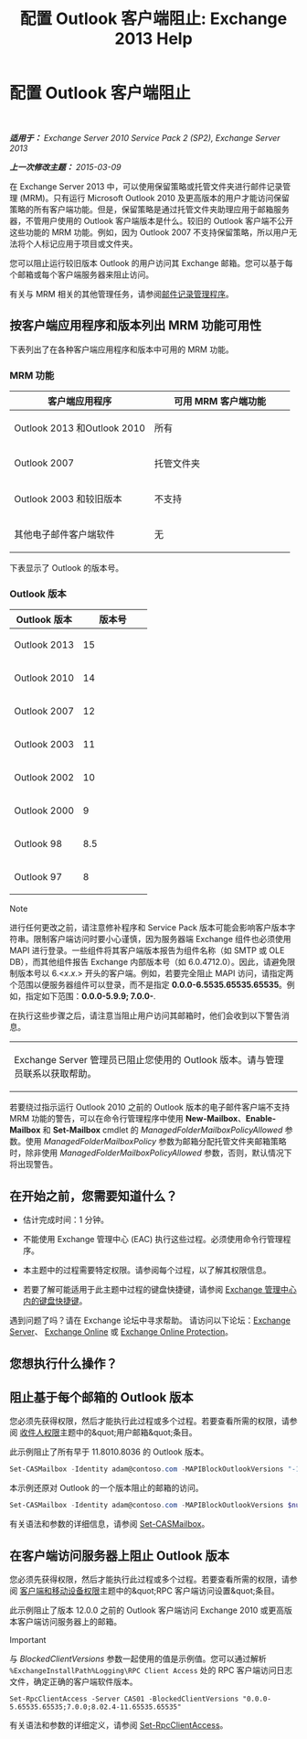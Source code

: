 ﻿---
title: '配置 Outlook 客户端阻止: Exchange 2013 Help'
TOCTitle: 配置 Outlook 客户端阻止
ms:assetid: 3a579c83-8bc7-4adc-a25c-8eb6eed7220c
ms:mtpsurl: https://technet.microsoft.com/zh-cn/library/Dd335207(v=EXCHG.150)
ms:contentKeyID: 51408217
ms.date: 05/21/2018
mtps_version: v=EXCHG.150
ms.translationtype: MT
---

# 配置 Outlook 客户端阻止

 

_**适用于：** Exchange Server 2010 Service Pack 2 (SP2), Exchange Server 2013_

_**上一次修改主题：** 2015-03-09_

在 Exchange Server 2013 中，可以使用保留策略或托管文件夹进行邮件记录管理 (MRM)。只有运行 Microsoft Outlook 2010 及更高版本的用户才能访问保留策略的所有客户端功能。但是，保留策略是通过托管文件夹助理应用于邮箱服务器，不管用户使用的 Outlook 客户端版本是什么。较旧的 Outlook 客户端不公开这些功能的 MRM 功能。例如，因为 Outlook 2007 不支持保留策略，所以用户无法将个人标记应用于项目或文件夹。

您可以阻止运行较旧版本 Outlook 的用户访问其 Exchange 邮箱。您可以基于每个邮箱或每个客户端服务器来阻止访问。

有关与 MRM 相关的其他管理任务，请参阅[邮件记录管理程序](messaging-records-management-procedures-exchange-2013-help.md)。

## 按客户端应用程序和版本列出 MRM 功能可用性

下表列出了在各种客户端应用程序和版本中可用的 MRM 功能。

### MRM 功能

<table>
<colgroup>
<col style="width: 50%" />
<col style="width: 50%" />
</colgroup>
<thead>
<tr class="header">
<th>客户端应用程序</th>
<th>可用 MRM 客户端功能</th>
</tr>
</thead>
<tbody>
<tr class="odd">
<td><p>Outlook 2013 和Outlook 2010</p></td>
<td><p>所有</p></td>
</tr>
<tr class="even">
<td><p>Outlook 2007</p></td>
<td><p>托管文件夹</p></td>
</tr>
<tr class="odd">
<td><p>Outlook 2003 和较旧版本</p></td>
<td><p>不支持</p></td>
</tr>
<tr class="even">
<td><p>其他电子邮件客户端软件</p></td>
<td><p>无</p></td>
</tr>
</tbody>
</table>


下表显示了 Outlook 的版本号。

### Outlook 版本

<table>
<colgroup>
<col style="width: 50%" />
<col style="width: 50%" />
</colgroup>
<thead>
<tr class="header">
<th>Outlook 版本</th>
<th>版本号</th>
</tr>
</thead>
<tbody>
<tr class="odd">
<td><p>Outlook 2013</p></td>
<td><p>15</p></td>
</tr>
<tr class="even">
<td><p>Outlook 2010</p></td>
<td><p>14</p></td>
</tr>
<tr class="odd">
<td><p>Outlook 2007</p></td>
<td><p>12</p></td>
</tr>
<tr class="even">
<td><p>Outlook 2003</p></td>
<td><p>11</p></td>
</tr>
<tr class="odd">
<td><p>Outlook 2002</p></td>
<td><p>10</p></td>
</tr>
<tr class="even">
<td><p>Outlook 2000</p></td>
<td><p>9</p></td>
</tr>
<tr class="odd">
<td><p>Outlook 98</p></td>
<td><p>8.5</p></td>
</tr>
<tr class="even">
<td><p>Outlook 97</p></td>
<td><p>8</p></td>
</tr>
</tbody>
</table>


> [!NOTE]  
> 进行任何更改之前，请注意修补程序和 Service Pack 版本可能会影响客户版本字符串。限制客户端访问时要小心谨慎，因为服务器端 Exchange 组件也必须使用 MAPI 进行登录。一些组件将其客户端版本报告为组件名称（如 SMTP 或 OLE DB），而其他组件报告 Exchange 内部版本号（如 6.0.4712.0）。因此，请避免限制版本号以 6.&lt;<em>x</em>.<em>x</em>.&gt; 开头的客户端。例如，若要完全阻止 MAPI 访问，请指定两个范围以便服务器组件可以登录，而不是指定 <strong>0.0.0-6.5535.65535.65535</strong>。例如，指定如下范围：<strong>0.0.0-5.9.9; 7.0.0-</strong>.


在执行这些步骤之后，请注意当阻止用户访问其邮箱时，他们会收到以下警告消息。


<table>
<colgroup>
<col style="width: 100%" />
</colgroup>
<tbody>
<tr class="odd">
<td><p>Exchange Server 管理员已阻止您使用的 Outlook 版本。请与管理员联系以获取帮助。</p></td>
</tr>
</tbody>
</table>


若要绕过指示运行 Outlook 2010 之前的 Outlook 版本的电子邮件客户端不支持 MRM 功能的警告，可以在命令行管理程序中使用 **New-Mailbox**、**Enable-Mailbox** 和 **Set-Mailbox** cmdlet 的 *ManagedFolderMailboxPolicyAllowed* 参数。使用 *ManagedFolderMailboxPolicy* 参数为邮箱分配托管文件夹邮箱策略时，除非使用 *ManagedFolderMailboxPolicyAllowed* 参数，否则，默认情况下将出现警告。

## 在开始之前，您需要知道什么？

  - 估计完成时间：1 分钟。

  - 不能使用 Exchange 管理中心 (EAC) 执行这些过程。必须使用命令行管理程序。

  - 本主题中的过程需要特定权限。请参阅每个过程，以了解其权限信息。

  - 若要了解可能适用于此主题中过程的键盘快捷键，请参阅 [Exchange 管理中心内的键盘快捷键](keyboard-shortcuts-in-the-exchange-admin-center-exchange-online-protection-help.md)。

遇到问题了吗？请在 Exchange 论坛中寻求帮助。 请访问以下论坛：[Exchange Server](https://go.microsoft.com/fwlink/p/?linkid=60612)、 [Exchange Online](https://go.microsoft.com/fwlink/p/?linkid=267542) 或 [Exchange Online Protection](https://go.microsoft.com/fwlink/p/?linkid=285351)。

## 您想执行什么操作？

## 阻止基于每个邮箱的 Outlook 版本

您必须先获得权限，然后才能执行此过程或多个过程。若要查看所需的权限，请参阅 [收件人权限](recipients-permissions-exchange-2013-help.md)主题中的\&quot;用户邮箱\&quot;条目。

此示例阻止了所有早于 11.8010.8036 的 Outlook 版本。

```powershell
Set-CASMailbox -Identity adam@contoso.com -MAPIBlockOutlookVersions "-11.8010.8036"
```

本示例还原对 Outlook 的一个版本阻止的邮箱的访问。

```powershell
Set-CASMailbox -Identity adam@contoso.com -MAPIBlockOutlookVersions $null
```

有关语法和参数的详细信息，请参阅 [Set-CASMailbox](https://technet.microsoft.com/zh-cn/library/bb125264\(v=exchg.150\))。

## 在客户端访问服务器上阻止 Outlook 版本

您必须先获得权限，然后才能执行此过程或多个过程。若要查看所需的权限，请参阅 [客户端和移动设备权限](clients-and-mobile-devices-permissions-exchange-2013-help.md)主题中的\&quot;RPC 客户端访问设置\&quot;条目。

此示例阻止了版本 12.0.0 之前的 Outlook 客户端访问 Exchange 2010 或更高版本客户端访问服务器上的邮箱。

> [!IMPORTANT]  
> 与 <em>BlockedClientVersions</em> 参数一起使用的值是示例值。您可以通过解析 <code>%ExchangeInstallPath%Logging\RPC Client Access</code> 处的 RPC 客户端访问日志文件，确定正确的客户端软件版本。


    Set-RpcClientAccess -Server CAS01 -BlockedClientVersions "0.0.0-5.65535.65535;7.0.0;8.02.4-11.65535.65535"

有关语法和参数的详细定义，请参阅 [Set-RpcClientAccess](https://technet.microsoft.com/zh-cn/library/dd351072\(v=exchg.150\))。

